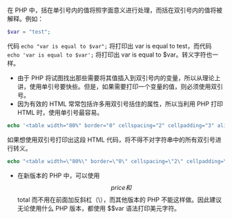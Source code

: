 在 PHP 中，括在单引号内的值将照字面意义进行处理，而括在双引号内的值将被解释。例如：

```php
$var = "test";
```

代码 `echo "var is equal to $var";` 将打印出 var is equal to test，而代码 `echo 'var is equal to $var';` 将打印出 var is equal to $var。转义字符也一样。

+ 由于 PHP 将试图找出那些需要将其值插入到双引号内的变量，所以从理论上讲，使用单引号要快些。但是，如果需要打印一个变量的值，则必须使用双引号。
+ 因为有效的 HTML 常常包括许多用双引号括住的属性，所以当利用 PHP 打印 HTML 时，使用单引号最容易。

```php
echo '<table width="80%" border="0" cellspacing="2" cellpadding="3" align="center">';
```

如果想使用双引号打印出这段 HTML 代码，将不得不对字符串中的所有双引号进行转义。

```php
echo "<table width=\"80%\" border=\"0\" cellspacing=\"2\" cellpadding=\"3\" align=\"center\">";
```

+ 在新版本的 PHP 中，可以使用 $$price 和 $$total 而不用在前面加反斜杠（\），而其他版本的 PHP 不能这样做。因此建议无论使用什么 PHP 版本，都使用 $$var 语法打印美元字符。
